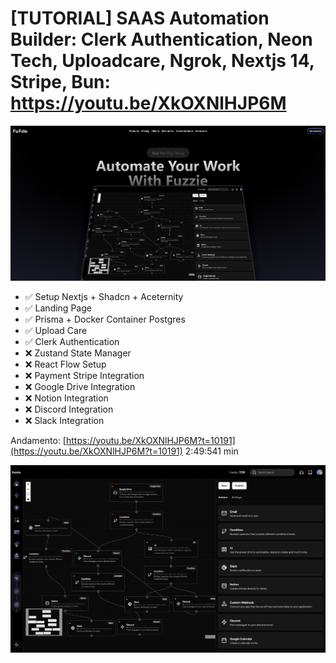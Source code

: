 # [TUTORIAL] SAAS Automation Builder: Clerk Authentication, Neon Tech, Uploadcare, Ngrok, Nextjs 14, Stripe, Bun: https://youtu.be/XkOXNlHJP6M

[![thumb](https://github.com/Darlley/webprodigies-fuzzie-app/blob/main/public/landing-page.png?raw=true)](https://youtu.be/XkOXNlHJP6M)

- ✅ Setup Nextjs + Shadcn + Aceternity 
- ✅ Landing Page
- ✅ Prisma + Docker Container Postgres
- ✅ Upload Care
- ✅ Clerk Authentication
- ❌ Zustand State Manager
- ❌ React Flow Setup
- ❌ Payment Stripe Integration
- ❌ Google Drive Integration
- ❌ Notion Integration
- ❌ Discord Integration
- ❌ Slack Integration

Andamento: [https://youtu.be/XkOXNlHJP6M?t=10191](https://youtu.be/XkOXNlHJP6M?t=10191) 2:49:541 min

[![thumb](https://github.com/Darlley/webprodigies-fuzzie-app/blob/main/public/temp-banner.png?raw=true)](https://youtu.be/XkOXNlHJP6M)
